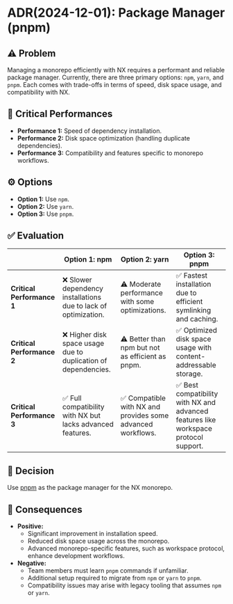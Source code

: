 # ADR(2024-12-01): Package Manager (pnpm)

## ⚠️ Problem

Managing a monorepo efficiently with NX requires a performant and reliable package manager. Currently, there are three primary options: `npm`, `yarn`, and `pnpm`. Each comes with trade-offs in terms of speed, disk space usage, and compatibility with NX.

## 💯 Critical Performances

- **Performance 1:** Speed of dependency installation.
- **Performance 2:** Disk space optimization (handling duplicate dependencies).
- **Performance 3:** Compatibility and features specific to monorepo workflows.

## ⚙️ Options

- **Option 1:** Use `npm`.
- **Option 2:** Use `yarn`.
- **Option 3:** Use `pnpm`.

## ✅ Evaluation

|                            | **Option 1: npm**                                               | **Option 2: yarn**                                          | **Option 3: pnpm**                                                                   |
| -------------------------- | --------------------------------------------------------------- | ----------------------------------------------------------- | ------------------------------------------------------------------------------------ |
| **Critical Performance 1** | ❌ Slower dependency installations due to lack of optimization. | ⚠️ Moderate performance with some optimizations.            | ✅ Fastest installation due to efficient symlinking and caching.                     |
| **Critical Performance 2** | ❌ Higher disk space usage due to duplication of dependencies.  | ⚠️ Better than npm but not as efficient as pnpm.            | ✅ Optimized disk space usage with content-addressable storage.                      |
| **Critical Performance 3** | ✅ Full compatibility with NX but lacks advanced features.      | ✅ Compatible with NX and provides some advanced workflows. | ✅ Best compatibility with NX and advanced features like workspace protocol support. |

## 🌳 Decision

Use [pnpm](https://pnpm.io/) as the package manager for the NX monorepo.

## 🚨 Consequences

- **Positive:**
  - Significant improvement in installation speed.
  - Reduced disk space usage across the monorepo.
  - Advanced monorepo-specific features, such as workspace protocol, enhance development workflows.
- **Negative:**
  - Team members must learn `pnpm` commands if unfamiliar.
  - Additional setup required to migrate from `npm` or `yarn` to `pnpm`.
  - Compatibility issues may arise with legacy tooling that assumes `npm` or `yarn`.
